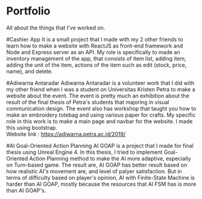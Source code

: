 # Portfolio
All about the things that I've worked on.

#Cashier App
It is a small project that I made with my 2 other friends to learn how to make a website with ReactJS as front-end framework and Node and Express server as an API. My role is specifically to made an inventory management of the app, that consists of item list, adding item, adding the unit of the item, actions of the item such as edit (stock, price, name), and delete.

#Adiwarna Antaradar
Adiwarna Antaradar is a volunteer work that I did with my other friend when I was a student on Universitas Kristen Petra to make a website about the event. The event is pretty much an exhibition about the result of the final thesis of Petra's students that majoring in visual communication design. The event also has workshop that taught you how to make an embroidery totebag and using various paper for crafts. My specific role in this work is to make a main page and navbar for the website. I made this using bootstrap. <br>
Website link : https://adiwarna.petra.ac.id/2019/

#AI Goal-Oriented Action Planning
AI GOAP is a project that I made for final thesis using Unreal Engine 4. In this thesis, I tried to implement Goal-Oriented Action Planning method to make the AI more adaptive, especially on Turn-based game. The result are, AI GOAP has better result based on how realistic AI's movement are, and level of palyer satisfaction. But in terms of difficulty based on player's opinion, AI with Finite-State Machine is harder than AI GOAP, mostly because the resources that AI FSM has is more than AI GOAP's.
